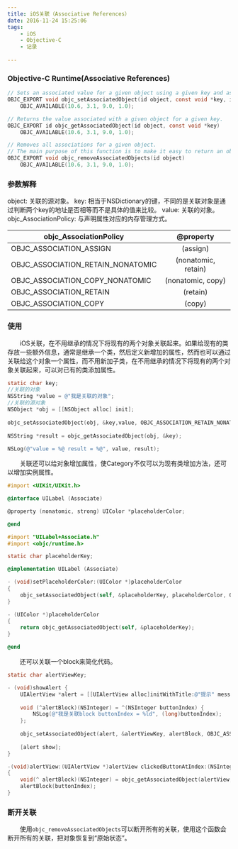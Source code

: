 ```yaml
---
title: iOS关联（Associative References）
date: 2016-11-24 15:25:06
tags: 
	- iOS
	- Objective-C
	- 记录
	
---
```

### Objective-C Runtime(Associative References)

```objectivec 
// Sets an associated value for a given object using a given key and association policy.
OBJC_EXPORT void objc_setAssociatedObject(id object, const void *key, id value, objc_AssociationPolicy policy)
    OBJC_AVAILABLE(10.6, 3.1, 9.0, 1.0);

// Returns the value associated with a given object for a given key.
OBJC_EXPORT id objc_getAssociatedObject(id object, const void *key)
    OBJC_AVAILABLE(10.6, 3.1, 9.0, 1.0);

// Removes all associations for a given object.
// The main purpose of this function is to make it easy to return an object to a "pristine state”. You should not use this function for general removal of associations from objects, since it also removes associations that other clients may have added to the object. Typically you should use objc_setAssociatedObject(_:_:_:_:) with a nil value to clear an association.
OBJC_EXPORT void objc_removeAssociatedObjects(id object)
    OBJC_AVAILABLE(10.6, 3.1, 9.0, 1.0);
``` 
### 参数解释
object: 关联的源对象。
key: 相当于NSDictionary的键，不同的是关联对象是通过判断两个key的地址是否相等而不是具体的值来比较。
value: 关联的对象。
objc_AssociationPolicy: 与声明属性对应的内存管理方式。

| objc_AssociationPolicy			   | @property           |
| --------------------------------- |:-------------------:|
| OBJC_ASSOCIATION_ASSIGN           | (assign)            |
| OBJC_ASSOCIATION_RETAIN_NONATOMIC | (nonatomic, retain) |
| OBJC_ASSOCIATION_COPY_NONATOMIC   | (nonatomic, copy)   |
| OBJC_ASSOCIATION_RETAIN           | (retain)            |
| OBJC_ASSOCIATION_COPY             | (copy)              |

<!--more-->
### 使用
　　iOS关联，在不用继承的情况下将现有的两个对象关联起来。如果给现有的类存放一些额外信息，通常是继承一个类，然后定义新增加的属性，然而也可以通过关联给这个对象一个属性，而不用新加子类，在不用继承的情况下将现有的两个对象关联起来，可以对已有的类添加属性。

```objectivec 
static char key;
//关联的对象
NSString *value = @"我是关联的对象";
//关联的源对象
NSObject *obj = [[NSObject alloc] init];
    
objc_setAssociatedObject(obj, &key,value, OBJC_ASSOCIATION_RETAIN_NONATOMIC);
    
NSString *result = objc_getAssociatedObject(obj, &key);
    
NSLog(@"value = %@ result = %@", value, result);
``` 
　　关联还可以给对象增加属性，使Category不仅可以为现有类增加方法，还可以增加实例属性。

```objectivec 
#import <UIKit/UIKit.h>

@interface UILabel (Associate)

@property (nonatomic, strong) UIColor *placeholderColor;

@end
``` 

```objectivec
#import "UILabel+Associate.h"
#import <objc/runtime.h>

static char placeholderKey;

@implementation UILabel (Associate)

- (void)setPlaceholderColor:(UIColor *)placeholderColor
{
    objc_setAssociatedObject(self, &placeholderKey, placeholderColor, OBJC_ASSOCIATION_RETAIN_NONATOMIC);
}

- (UIColor *)placeholderColor
{
    return objc_getAssociatedObject(self, &placeholderKey);
}

@end
``` 
　　还可以关联一个block来简化代码。

```objectivec
static char alertViewKey;

- (void)showAlert {
	UIAlertView *alert = [[UIAlertView alloc]initWithTitle:@"提示" message:@"我是关联block" delegate:self cancelButtonTitle:@"取消" otherButtonTitles:@"确定", nil];
    
    void (^alertBlock)(NSInteger) = ^(NSInteger buttonIndex) {
        NSLog(@"我是关联block buttonIndex = %ld", (long)buttonIndex);
    };
    
    objc_setAssociatedObject(alert, &alertViewKey, alertBlock, OBJC_ASSOCIATION_COPY);//将block 与alert关联
    
    [alert show];
}

-(void)alertView:(UIAlertView *)alertView clickedButtonAtIndex:(NSInteger)buttonIndex
{   
    void(^ alertBlock)(NSInteger) = objc_getAssociatedObject(alertView, &alertViewKey);
    alertBlock(buttonIndex);
}
``` 
### 断开关联
　　使用`objc_removeAssociatedObjects`可以断开所有的关联，使用这个函数会断开所有的关联，把对象恢复到“原始状态”。
